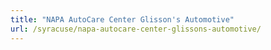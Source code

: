 ```yaml
---
title: "NAPA AutoCare Center Glisson's Automotive"
url: /syracuse/napa-autocare-center-glissons-automotive/
---
```

